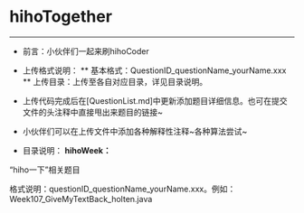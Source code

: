 # hihoTogether
---
* 前言：小伙伴们一起来刷hihoCoder

* 上传格式说明：
** 基本格式：QuestionID_questionName_yourName.xxx
** 上传目录：上传至各自对应目录，详见目录说明。

* 上传代码完成后在[QuestionList.md]中更新添加题目详细信息。也可在提交文件的头注释中直接甩出来题目的链接~

* 小伙伴们可以在上传文件中添加各种解释性注释~各种算法尝试~

* 目录说明：
**hihoWeek：**

“hiho一下”相关题目

格式说明：questionID_questionName_yourName.xxx。例如：Week107_GiveMyTextBack_holten.java
